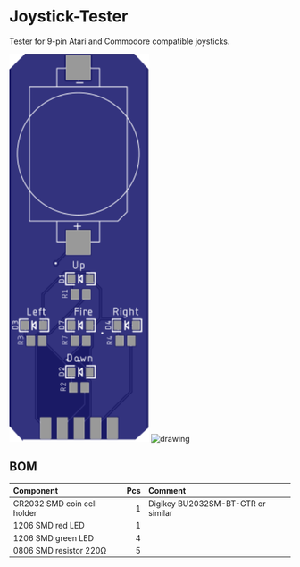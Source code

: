 
# Joystick-Tester
 Tester for 9-pin Atari and Commodore compatible joysticks.
 
 <img src="images/pcb-top.svg" alt="drawing" width="250"/> <img src="images/pcb-bottom.svg" alt="drawing" width="250"/>
 
## BOM
 |Component|Pcs |Comment|
 |:--------|---:|:------|
 | CR2032 SMD coin cell holder | 1 | Digikey BU2032SM-BT-GTR or similar|
 | 1206 SMD red LED | 1 | |
 | 1206 SMD green LED | 4 | |
 | 0806 SMD resistor 220Ω | 5 | |
 
